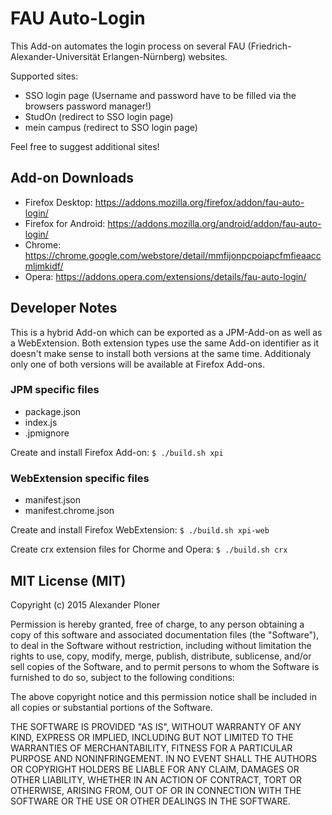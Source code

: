 # FAU Auto-Login
This Add-on automates the login process on several FAU (Friedrich-Alexander-Universität Erlangen-Nürnberg) websites.

Supported sites:
* SSO login page (Username and password have to be filled via the browsers password manager!)
* StudOn (redirect to SSO login page)
* mein campus (redirect to SSO login page)

Feel free to suggest additional sites!

## Add-on Downloads
* Firefox Desktop: https://addons.mozilla.org/firefox/addon/fau-auto-login/
* Firefox for Android: https://addons.mozilla.org/android/addon/fau-auto-login/
* Chrome: https://chrome.google.com/webstore/detail/mmfijonpcpoiapcfmfieaaccmljmkidf/
* Opera: https://addons.opera.com/extensions/details/fau-auto-login/

## Developer Notes
This is a hybrid Add-on which can be exported as a JPM-Add-on as well as a WebExtension. Both extension types use the same Add-on identifier as it doesn't make sense to install both versions at the same time. Additionaly only one of both versions will be available at Firefox Add-ons.

### JPM specific files
* package.json
* index.js
* .jpmignore

Create and install Firefox Add-on:
`$ ./build.sh xpi`

### WebExtension specific files
* manifest.json
* manifest.chrome.json

Create and install Firefox WebExtension:
`$ ./build.sh xpi-web`

Create crx extension files for Chorme and Opera:
`$ ./build.sh crx`

## MIT License (MIT)

Copyright (c) 2015 Alexander Ploner

Permission is hereby granted, free of charge, to any person obtaining a copy
of this software and associated documentation files (the "Software"), to deal
in the Software without restriction, including without limitation the rights
to use, copy, modify, merge, publish, distribute, sublicense, and/or sell
copies of the Software, and to permit persons to whom the Software is
furnished to do so, subject to the following conditions:

The above copyright notice and this permission notice shall be included in
all copies or substantial portions of the Software.

THE SOFTWARE IS PROVIDED "AS IS", WITHOUT WARRANTY OF ANY KIND, EXPRESS OR
IMPLIED, INCLUDING BUT NOT LIMITED TO THE WARRANTIES OF MERCHANTABILITY,
FITNESS FOR A PARTICULAR PURPOSE AND NONINFRINGEMENT.  IN NO EVENT SHALL THE
AUTHORS OR COPYRIGHT HOLDERS BE LIABLE FOR ANY CLAIM, DAMAGES OR OTHER
LIABILITY, WHETHER IN AN ACTION OF CONTRACT, TORT OR OTHERWISE, ARISING FROM,
OUT OF OR IN CONNECTION WITH THE SOFTWARE OR THE USE OR OTHER DEALINGS IN
THE SOFTWARE.

